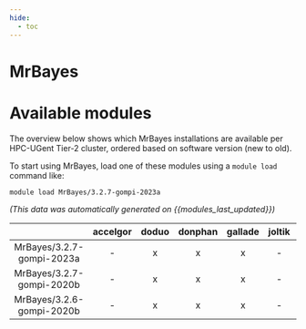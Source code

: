 ```yaml
---
hide:
  - toc
---
```


MrBayes
=======

# Available modules


The overview below shows which MrBayes installations are available per HPC-UGent Tier-2 cluster, ordered based on software version (new to old).

To start using MrBayes, load one of these modules using a `module load` command like:

```shell
module load MrBayes/3.2.7-gompi-2023a
```

*(This data was automatically generated on {{modules_last_updated}})*  

| |accelgor|doduo|donphan|gallade|joltik|shinx|
| :---: | :---: | :---: | :---: | :---: | :---: | :---: |
|MrBayes/3.2.7-gompi-2023a|-|x|x|x|-|x|
|MrBayes/3.2.7-gompi-2020b|-|x|x|x|-|-|
|MrBayes/3.2.6-gompi-2020b|-|x|x|x|-|-|
